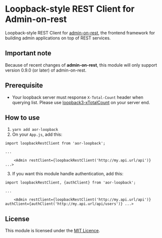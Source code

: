 # Loopback-style REST Client for Admin-on-rest

Loopback-style REST Client for [admin-on-rest](https://github.com/marmelab/admin-on-rest), the frontend framework for building admin applications on top of REST services.

## Important note

Because of recent changes of **admin-on-rest**, this module will only support version 0.9.0 (or later) of admin-on-rest.

## Prerequisite

* Your loopback server must response `X-Total-Count` header when querying list. Please use [loopback3-xTotalCount](https://github.com/kimkha/loopback3-xTotalCount) on your server end.

## How to use

1. `yarn add aor-loopback`
2. On your `App.js`, add this:

```
import loopbackRestClient from 'aor-loopback';

...

    <Admin restClient={loopbackRestClient('http://my.api.url/api')} ...>
```

3. If you want this module handle authentication, add this:

```
import loopbackRestClient, {authClient} from 'aor-loopback';

...

    <Admin restClient={loopbackRestClient('http://my.api.url/api')} authClient={authClient('http://my.api.url/api/users')} ...>
```

## License

This module is licensed under the [MIT Licence](LICENSE).
